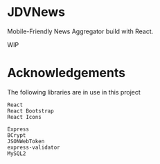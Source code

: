 # JDVNews

Mobile-Friendly News Aggregator build with React.

WIP 


# Acknowledgements
The following libraries are in use in this project
```
React
React Bootstrap
React Icons

Express
BCrypt
JSONWebToken
express-validator
MySQL2
```
